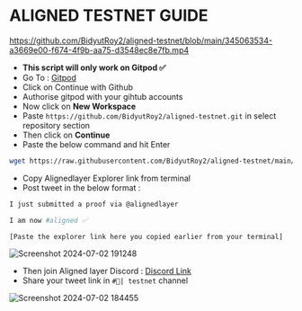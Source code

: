 **__ALIGNED TESTNET GUIDE__**
=
https://github.com/BidyutRoy2/aligned-testnet/blob/main/345063534-a3669e00-f674-4f9b-aa75-d3548ec8e7fb.mp4
- __This script will only work on Gitpod ✅__
- Go To : [Gitpod](https://gitpod.io/workspaces)
- Click on Continue with Github
- Authorise gitpod with your gihtub accounts
- Now click on __New Workspace__
- Paste ```https://github.com/BidyutRoy2/aligned-testnet.git``` in select repository section
- Then click on __Continue__
- Paste the below command and hit Enter
```bash
wget https://raw.githubusercontent.com/BidyutRoy2/aligned-testnet/main/script.sh && chmod +x script.sh && ./script.sh
```
- Copy Alignedlayer Explorer link from terminal
- Post tweet in the below format :
```bash
I just submitted a proof via @alignedlayer

I am now #aligned ✅

[Paste the explorer link here you copied earlier from your terminal]
```
![Screenshot 2024-07-02 191248](https://github.com/dxzenith/aligned-testnet/assets/161211651/5f1ba6be-7c4a-497a-ab80-acc562c270dc)

- Then join Aligned layer Discord :  [Discord Link](http://discord.gg/alignedlayer)
- Share your tweet link in ```#🧪| testnet``` channel

![Screenshot 2024-07-02 184455](https://github.com/dxzenith/aligned-testnet/assets/161211651/85b6a931-3d3f-4f27-a814-83a4512a9572)
